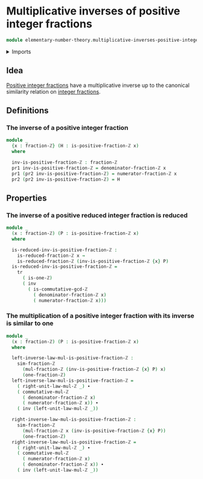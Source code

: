# Multiplicative inverses of positive integer fractions

```agda
module elementary-number-theory.multiplicative-inverses-positive-integer-fractions where
```

<details><summary>Imports</summary>

```agda
open import elementary-number-theory.greatest-common-divisor-integers
open import elementary-number-theory.integer-fractions
open import elementary-number-theory.integers
open import elementary-number-theory.multiplication-integer-fractions
open import elementary-number-theory.multiplication-integers
open import elementary-number-theory.positive-integer-fractions
open import elementary-number-theory.reduced-integer-fractions

open import foundation.dependent-pair-types
open import foundation.identity-types
open import foundation.transport-along-identifications
```

</details>

## Idea

[Positive integer fractions](elementary-number-theory.positive-integer-fractions.md)
have a multiplicative inverse up to the canonical similarity relation on
[integer fractions](elementary-number-theory.integer-fractions.md).

## Definitions

### The inverse of a positive integer fraction

```agda
module _
  {x : fraction-ℤ} (H : is-positive-fraction-ℤ x)
  where

  inv-is-positive-fraction-ℤ : fraction-ℤ
  pr1 inv-is-positive-fraction-ℤ = denominator-fraction-ℤ x
  pr1 (pr2 inv-is-positive-fraction-ℤ) = numerator-fraction-ℤ x
  pr2 (pr2 inv-is-positive-fraction-ℤ) = H
```

## Properties

### The inverse of a positive reduced integer fraction is reduced

```agda
module _
  (x : fraction-ℤ) (P : is-positive-fraction-ℤ x)
  where

  is-reduced-inv-is-positive-fraction-ℤ :
    is-reduced-fraction-ℤ x →
    is-reduced-fraction-ℤ (inv-is-positive-fraction-ℤ {x} P)
  is-reduced-inv-is-positive-fraction-ℤ =
    tr
      ( is-one-ℤ)
      ( inv
        ( is-commutative-gcd-ℤ
          ( denominator-fraction-ℤ x)
          ( numerator-fraction-ℤ x)))
```

### The multiplication of a positive integer fraction with its inverse is similar to one

```agda
module _
  (x : fraction-ℤ) (P : is-positive-fraction-ℤ x)
  where

  left-inverse-law-mul-is-positive-fraction-ℤ :
    sim-fraction-ℤ
      (mul-fraction-ℤ (inv-is-positive-fraction-ℤ {x} P) x)
      (one-fraction-ℤ)
  left-inverse-law-mul-is-positive-fraction-ℤ =
    ( right-unit-law-mul-ℤ _) ∙
    ( commutative-mul-ℤ
      ( denominator-fraction-ℤ x)
      ( numerator-fraction-ℤ x)) ∙
    ( inv (left-unit-law-mul-ℤ _))

  right-inverse-law-mul-is-positive-fraction-ℤ :
    sim-fraction-ℤ
      (mul-fraction-ℤ x (inv-is-positive-fraction-ℤ {x} P))
      (one-fraction-ℤ)
  right-inverse-law-mul-is-positive-fraction-ℤ =
    ( right-unit-law-mul-ℤ _) ∙
    ( commutative-mul-ℤ
      ( numerator-fraction-ℤ x)
      ( denominator-fraction-ℤ x)) ∙
    ( inv (left-unit-law-mul-ℤ _))
```
